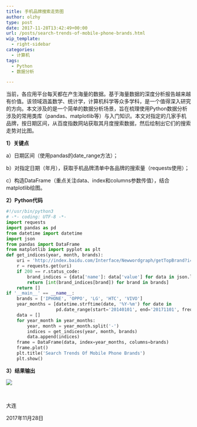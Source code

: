```yaml
---
title: 手机品牌搜索走势图
author: olzhy
type: post
date: 2017-11-28T13:42:49+00:00
url: /posts/search-trends-of-mobile-phone-brands.html
wip_template:
  - right-sidebar
categories:
  - 计算机
tags:
  - Python
  - 数据分析

---
```

当前，各应用平台每天都在产生海量的数据。基于海量数据的深度分析报告越来越有价值。该领域涵盖数学、统计学，计算机科学等众多学科，是一个值得深入研究的方向。本文涉及的是一个简单的数据分析场景，旨在梳理使用Python数据分析涉及的常用类库（pandas、matplotlib等）与入门知识。本文对指定的几家手机品牌，按日期区间，从百度指数网站获取其月度搜索数据，然后绘制出它们的搜索走势对比图。

**1）关键点**

a）日期区间（使用pandas的date_range方法）；
  
b）对指定日期（年月），获取手机品牌清单中各品牌的搜索量（requests使用）；
  
c）构造DataFrame（重点关注data、index和columns参数传值），结合matplotlib绘图。

**2）Python代码**

```python
#!/usr/bin/python3
# -*- coding: UTF-8 -*-
import requests
import pandas as pd
from datetime import datetime
import json
from pandas import DataFrame
from matplotlib import pyplot as plt
def get_indices(year, month, brands):
    uri = 'http://index.baidu.com/Interface/Newwordgraph/getTopBrand?i=2&datetype=m&year=' + year + '&no=' + month
    r = requests.get(uri)
    if 200 == r.status_code:
        brand_indices = {data['name']: data['value'] for data in json.loads(r.text)['data']['data']}
        return [int(brand_indices[brand]) for brand in brands]
    return []
if '__main__' == __name__:
    brands = ['IPHONE', 'OPPO', 'LG', 'HTC', 'VIVO']
    year_months = [datetime.strftime(date, '%Y-%m') for date in
                   pd.date_range(start='20140101', end='20171101', freq='m')]
    data = []
    for year_month in year_months:
        year, month = year_month.split('-')
        indices = get_indices(year, month, brands)
        data.append(indices)
    frame = DataFrame(data, index=year_months, columns=brands)
    frame.plot()
    plt.title('Search Trends Of Mobile Phone Brands')
    plt.show()
```

**3）结果输出**

![](https://yanleilei.com/static/images/uploads/2017/11/mobile-brands-search-trends.png)

&nbsp;

大连
  
2017年11月28日